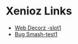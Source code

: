 
# Xenioz Links
 - [Web Decorz -slot1](www.figma.com/file/qdaYd7DBLrwARSZMLabNq4/slot1-web-decoz)
 - [Bug Smash-test1](https://hr.gs/xenioz2k22test1)
